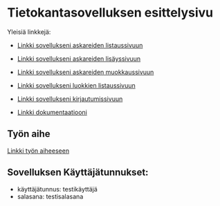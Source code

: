 ﻿# Tietokantasovelluksen esittelysivu



Yleisiä linkkejä:



* [Linkki sovellukseni askareiden listaussivuun](http://tviivi.users.cs.helsinki.fi/tsoha/)

* [Linkki sovellukseni askareiden lisäyssivuun](http://tviivi.users.cs.helsinki.fi/tsoha/lisays)
* [Linkki sovellukseni askareiden muokkaussivuun](http://tviivi.users.cs.helsinki.fi/tsoha/muokkaus)

* [Linkki sovellukseni luokkien listaussivuun](http://tviivi.users.cs.helsinki.fi/tsoha/luokat)

* [Linkki sovellukseni kirjautumissivuun](http://tviivi.users.cs.helsinki.fi/tsoha/login)
* [Linkki dokumentaatiooni](https://github.com/tviivi/Tsoha-Bootstrap/blob/master/doc/dokumentaatio.pdf)


## Työn aihe


[Linkki työn aiheeseen](http://advancedkittenry.github.io/suunnittelu_ja_tyoymparisto/aiheet/Muistilista.html) 

## Sovelluksen Käyttäjätunnukset:
* käyttäjätunnus: testikäyttäjä
* salasana: testisalasana